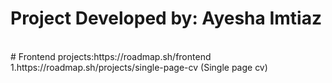 # Project Developed by: Ayesha Imtiaz 
<br>
# Frontend projects:https://roadmap.sh/frontend
<br>
1.https://roadmap.sh/projects/single-page-cv (Single page cv)
